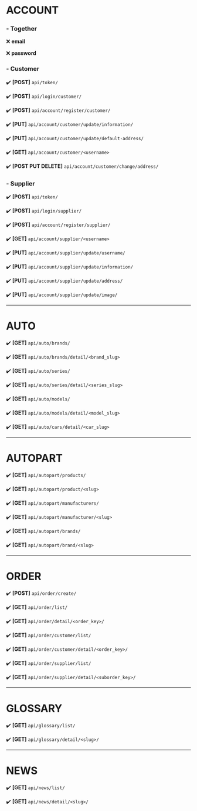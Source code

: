 # ACCOUNT

### - Together

:x: **email**

:x: **password**


### - Customer

:heavy_check_mark: **[POST]** `api/token/`

:heavy_check_mark: **[POST]** `api/login/customer/`

:heavy_check_mark: **[POST]** `api/account/register/customer/`

:heavy_check_mark: **[PUT]** `api/account/customer/update/information/`

:heavy_check_mark: **[PUT]** `api/account/customer/update/default-address/`

:heavy_check_mark: **[GET]** `api/account/customer/<username>`

:heavy_check_mark: **[POST PUT DELETE]** `api/account/customer/change/address/`


### - Supplier

:heavy_check_mark: **[POST]** `api/token/`

:heavy_check_mark: **[POST]** `api/login/supplier/`

:heavy_check_mark: **[POST]** `api/account/register/supplier/`

:heavy_check_mark: **[GET]** `api/account/supplier/<username>`

:heavy_check_mark: **[PUT]** `api/account/supplier/update/username/`

:heavy_check_mark: **[PUT]** `api/account/supplier/update/information/`

:heavy_check_mark: **[PUT]** `api/account/supplier/update/address/`

:heavy_check_mark: **[PUT]** `api/account/supplier/update/image/`

___


# AUTO

:heavy_check_mark: **[GET]** `api/auto/brands/`

:heavy_check_mark: **[GET]** `api/auto/brands/detail/<brand_slug>`

:heavy_check_mark: **[GET]** `api/auto/series/`

:heavy_check_mark: **[GET]** `api/auto/series/detail/<series_slug>`

:heavy_check_mark: **[GET]** `api/auto/models/`

:heavy_check_mark: **[GET]** `api/auto/models/detail/<model_slug>`

:heavy_check_mark: **[GET]** `api/auto/cars/detail/<car_slug>`

___


# AUTOPART

:heavy_check_mark: **[GET]** `api/autopart/products/`

:heavy_check_mark: **[GET]** `api/autopart/product/<slug>`

:heavy_check_mark: **[GET]** `api/autopart/manufacturers/`

:heavy_check_mark: **[GET]** `api/autopart/manufacturer/<slug>`

:heavy_check_mark: **[GET]** `api/autopart/brands/`

:heavy_check_mark: **[GET]** `api/autopart/brand/<slug>`

___


# ORDER

:heavy_check_mark: **[POST]** `api/order/create/`

:heavy_check_mark: **[GET]** `api/order/list/`

:heavy_check_mark: **[GET]** `api/order/detail/<order_key>/`

:heavy_check_mark: **[GET]** `api/order/customer/list/`

:heavy_check_mark: **[GET]** `api/order/customer/detail/<order_key>/`

:heavy_check_mark: **[GET]** `api/order/supplier/list/`

:heavy_check_mark: **[GET]** `api/order/supplier/detail/<suborder_key>/`
___

# GLOSSARY

:heavy_check_mark: **[GET]** `api/glossary/list/`

:heavy_check_mark: **[GET]** `api/glossary/detail/<slug>/`
___

# NEWS

:heavy_check_mark: **[GET]** `api/news/list/`

:heavy_check_mark: **[GET]** `api/news/detail/<slug>/`
